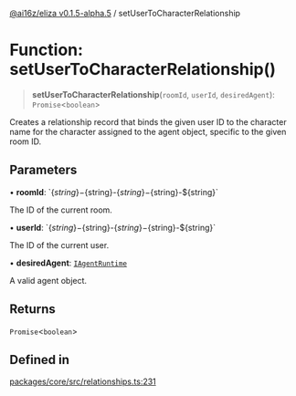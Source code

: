 [@ai16z/eliza v0.1.5-alpha.5](../index.md) / setUserToCharacterRelationship

# Function: setUserToCharacterRelationship()

> **setUserToCharacterRelationship**(`roomId`, `userId`, `desiredAgent`): `Promise`\<`boolean`\>

Creates a relationship record that binds the given user ID to the
 character name for the character assigned to the agent object,
 specific to the given room ID.

## Parameters

• **roomId**: \`$\{string\}-$\{string\}-$\{string\}-$\{string\}-$\{string\}\`

The ID of the current room.

• **userId**: \`$\{string\}-$\{string\}-$\{string\}-$\{string\}-$\{string\}\`

The ID of the current user.

• **desiredAgent**: [`IAgentRuntime`](../interfaces/IAgentRuntime.md)

A valid agent object.

## Returns

`Promise`\<`boolean`\>

## Defined in

[packages/core/src/relationships.ts:231](https://github.com/roschler/eliza/blob/main/packages/core/src/relationships.ts#L231)
